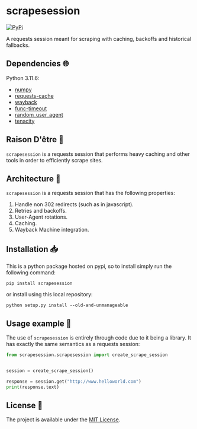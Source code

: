 # scrapesession

<a href="https://pypi.org/project/scrapesession/">
    <img alt="PyPi" src="https://img.shields.io/pypi/v/scrapesession">
</a>

A requests session meant for scraping with caching, backoffs and historical fallbacks.

## Dependencies :globe_with_meridians:

Python 3.11.6:

- [numpy](https://numpy.org/)
- [requests-cache](https://requests-cache.readthedocs.io/en/stable/)
- [wayback](https://github.com/edgi-govdata-archiving/wayback)
- [func-timeout](https://github.com/kata198/func_timeout)
- [random_user_agent](https://github.com/Luqman-Ud-Din/random_user_agent)
- [tenacity](https://github.com/jd/tenacity)

## Raison D'être :thought_balloon:

`scrapesession` is a requests session that performs heavy caching and other tools in order to efficiently scrape sites.

## Architecture :triangular_ruler:

`scrapesession` is a requests session that has the following properties:

1. Handle non 302 redirects (such as in javascript).
2. Retries and backoffs.
3. User-Agent rotations.
4. Caching.
5. Wayback Machine integration.

## Installation :inbox_tray:

This is a python package hosted on pypi, so to install simply run the following command:

`pip install scrapesession`

or install using this local repository:

`python setup.py install --old-and-unmanageable`

## Usage example :eyes:

The use of `scrapesession` is entirely through code due to it being a library. It has exactly the same semantics as a requests session:

```python
from scrapesession.scrapesession import create_scrape_session


session = create_scrape_session()

response = session.get("http://www.helloworld.com")
print(response.text)
```

## License :memo:

The project is available under the [MIT License](LICENSE).
